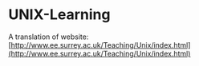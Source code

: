 # UNIX-Learning
A translation of website: [http://www.ee.surrey.ac.uk/Teaching/Unix/index.html](http://www.ee.surrey.ac.uk/Teaching/Unix/index.html)
